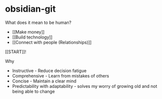 # obsidian-git

What does it mean to be human?
- [[Make money]]
- [[Build technology]]
- [[Connect with people (Relationships)]]

[[START]]!

Why
- Instructive - Reduce decision fatigue
- Comprehensive - Learn from mistakes of others
- Concise - Maintain a clear mind
- Predictability with adaptability - solves my worry of growing old and not being able to change
